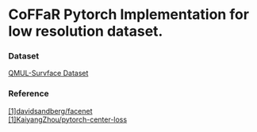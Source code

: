 # CoFFaR Pytorch Implementation for low resolution dataset.

### Dataset
[QMUL-Survface Dataset](https://qmul-survface.github.io/)


### Reference
[[1]davidsandberg/facenet](https://github.com/davidsandberg/facenet) \
[[1]KaiyangZhou/pytorch-center-loss](https://github.com/KaiyangZhou/pytorch-center-loss.)
